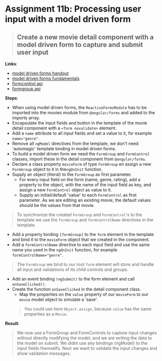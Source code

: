 Assignment 11b: Processing user input with a model driven form
==============================================

> ## Create a new movie detail component with a model driven form to capture and submit user input 

**Links**:
- [model driven forms handout](https://angular-2-training-book.rangle.io/handout/forms/reactive-forms/reactive-forms.html)
- [model driven forms fundamentals](https://toddmotto.com/angular-2-forms-reactive#ngmodule-and-reactive-forms)
- [formcontrol api](https://angular.io/docs/ts/latest/api/forms/index/FormControl-class.html)
- [formgroup api](https://angular.io/docs/ts/latest/api/forms/index/FormGroup-class.html)

**Steps**:
- When using model driven forms, the `ReactiveFormsModule` has to be imported into the movies module from `@angular/forms` and added to the imports array.
- Encapsulate the input fields and button in the template of the movie detail component with a `<form novalidate>` element.
- Add a `name` attribute to all input fields and set a value to it, for example `name="genre"`.
- Remove all `ngModel` directives from the template, we don't need 'automagic' template binding in model driven forms.
- To build a model driven form we need the `FormGroup` and `FormControl` classes, import these in the detail component from `@angular/forms`.
- Declare a class property `movieForm` of type `FormGroup` en assign a new `FormGroup` object to it in the`ngOnInit` function.
- Supply an object (literal) to the `FormGroup` as first parameter.
  - For every input field on the form (name, genre, rating), add a property to the object, with the name of the input field as key, and assign a new `FormControl` object as value to it.
  - Supply an initial/default 'value' to each `FormControl` as first parameter. As we are editing an existing movie, the default values should be the values from that movie.
> To synchronize the created `FormGroup` and `FormControl`'s to the template we use the `formGroup` and `formControlName` directives in the template.
- Add a property binding `[formGroup]` to the `form` element in the template and bind it to the `movieForm` object that we created in the component.
- Add a `formControlName` directive to each input field and use the same name you used in the `ngOnInit` function, for example `formControlName="genre"`.
> The `FormGroup` we bind to our root `form` element will store and handle all input and validations of its child controls and groups.
- Add an event binding `(ngSubmit)` to the form element and call `onSaveClicked()`.
- Create the function `onSaveClicked` in the detail component class.
  - Map the properties on the `value` property of our `movieForm` to our `movie` model object to simulate a 'save'.
  > You could use here `Object.assign`, because `value` has the same properties as a `Movie`.

**Result**:
> We now use a FormGroup and FormControls to capture input changes without directly modifying the model, and we are writing the data to the model on submit. We didnt use any bindings (ngModel) to the input fields themselfs.
> Next we want to validate the input changes and show validation messages.